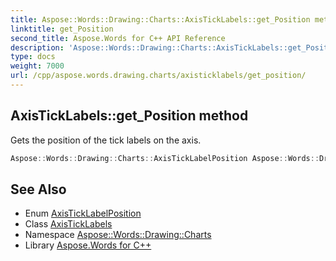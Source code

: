 ```yaml
---
title: Aspose::Words::Drawing::Charts::AxisTickLabels::get_Position method
linktitle: get_Position
second_title: Aspose.Words for C++ API Reference
description: 'Aspose::Words::Drawing::Charts::AxisTickLabels::get_Position method. Gets the position of the tick labels on the axis in C++.'
type: docs
weight: 7000
url: /cpp/aspose.words.drawing.charts/axisticklabels/get_position/
---
```

## AxisTickLabels::get_Position method


Gets the position of the tick labels on the axis.

```cpp
Aspose::Words::Drawing::Charts::AxisTickLabelPosition Aspose::Words::Drawing::Charts::AxisTickLabels::get_Position()
```

## See Also

* Enum [AxisTickLabelPosition](../../axisticklabelposition/)
* Class [AxisTickLabels](../)
* Namespace [Aspose::Words::Drawing::Charts](../../)
* Library [Aspose.Words for C++](../../../)
